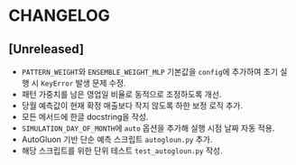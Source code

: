 # CHANGELOG

## [Unreleased]
- `PATTERN_WEIGHT`와 `ENSEMBLE_WEIGHT_MLP` 기본값을 `config`에 추가하여 초기 실행 시 `KeyError` 발생 문제 수정.
- 패턴 가중치를 남은 영업일 비율로 동적으로 조정하도록 개선.
- 당월 예측값이 현재 확정 매출보다 작지 않도록 하한 보정 로직 추가.
- 모든 메서드에 한글 docstring을 작성.
- `SIMULATION_DAY_OF_MONTH`에 `auto` 옵션을 추가해 실행 시점 날짜 자동 적용.
- AutoGluon 기반 단순 예측 스크립트 `autogloun.py` 추가.
- 해당 스크립트를 위한 단위 테스트 `test_autogloun.py` 작성.
